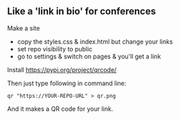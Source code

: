 ## Like a 'link in bio' for conferences

Make a site
  - copy the styles.css & index.html but change your links
  - set repo visibility to public
  - go to settings & switch on pages & you'll get a link

Install 
https://pypi.org/project/qrcode/ 

Then just type following in command line: 

<code>qr "https://YOUR-REPO-URL" > qr.png </code>

And it makes a QR code for your link. 
